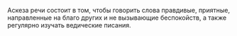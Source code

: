 Аскеза речи состоит в том, чтобы говорить слова правдивые, приятные, направленные на благо других и не вызывающие беспокойств, а также регулярно изучать ведические писания.